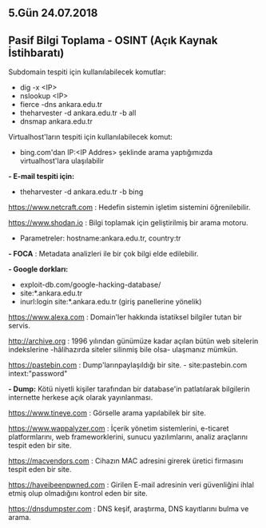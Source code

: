 ##  **5.Gün 24.07.2018**

##  Pasif Bilgi Toplama - OSINT (Açık Kaynak İstihbaratı)

Subdomain tespiti için kullanılabilecek komutlar:
  - dig -x \<IP>
  - nslookup \<IP>
  - fierce -dns ankara.edu.tr
  - theharvester -d ankara.edu.tr -b all
  - dnsmap ankara.edu.tr
  
Virtualhost'ların tespiti için kullanılabilecek komut:
  - bing.com'dan IP:\<IP Addres> şeklinde arama yaptığımızda virtualhost'lara ulaşılabilir

**- E-mail tespiti için:**
  - theharvester -d ankara.edu.tr -b bing

https://www.netcraft.com : Hedefin sistemin işletim sistemini öğrenilebilir.

https://www.shodan.io : Bilgi toplamak için geliştirilmiş bir arama motoru. 
  - Parametreler: hostname:ankara.edu.tr, country:tr

**- FOCA** : Metadata analizleri ile bir çok bilgi elde edilebilir.

**- Google dorkları:**
  - exploit-db.com/google-hacking-database/
  - site:*.ankara.edu.tr
  - inurl:login site:*.ankara.edu.tr (giriş panellerine yönelik)
  
https://www.alexa.com : Domain'ler hakkında istatiksel bilgiler tutan bir servis.

http://archive.org : 1996 yılından günümüze kadar açılan bütün web sitelerin indekslerine -hâlihazırda siteler silinmiş bile olsa- ulaşmanız mümkün.

https://pastebin.com : Dump'larınpaylaşıldığı bir site.
    - site:pastebin.com intext:"password"

**- Dump:** Kötü niyetli kişiler tarafından bir database'in patlatılarak bilgilerin internette herkese açık olarak yayınlanması.

https://www.tineye.com : Görselle arama yapılabilek bir site.

https://www.wappalyzer.com : İçerik yönetim sistemlerini, e-ticaret platformlarını, web frameworklerini, sunucu yazılımlarını, analiz araçlarını tespit eden bir site.

https://macvendors.com : Cihazın MAC adresini girerek üretici firmasını tespit eden bir site.

https://haveibeenpwned.com : Girilen E-mail adresinin veri güvenliğini ihlal etmiş olup olmadığını kontrol eden bir site.

https://dnsdumpster.com : DNS keşif, araştırma, DNS kayıtlarını bulma ve arama.
